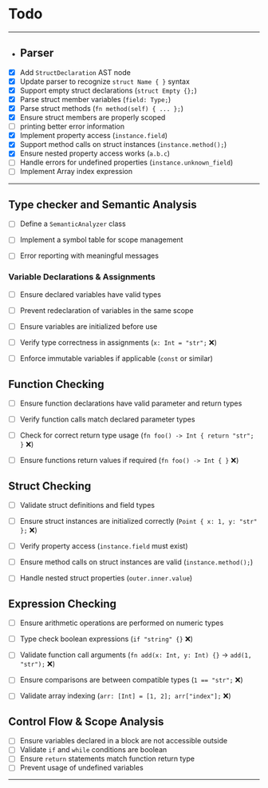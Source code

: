 # Todo

---
- ## Parser

- [x] Add `StructDeclaration` AST node
- [x] Update parser to recognize `struct Name { }` syntax
- [x] Support empty struct declarations (`struct Empty {};`)
- [x] Parse struct member variables (`field: Type;`)
- [x] Parse struct methods (`fn method(self) { ... };`)
- [x] Ensure struct members are properly scoped
- [ ] printing better error information
- [x] Implement property access (`instance.field`)
- [x] Support method calls on struct instances (`instance.method();`)
- [x] Ensure nested property access works (`a.b.c`)
- [ ] Handle errors for undefined properties (`instance.unknown_field`)
- [ ] Implement Array index expression
---

## Type checker and Semantic Analysis

- [ ] Define a `SemanticAnalyzer` class
- [ ] Implement a symbol table for scope management
- [ ] Error reporting with meaningful messages


### Variable Declarations & Assignments
- [ ] Ensure declared variables have valid types
- [ ] Prevent redeclaration of variables in the same scope
- [ ] Ensure variables are initialized before use
- [ ] Verify type correctness in assignments (`x: Int = "str";` ❌)
- [ ] Enforce immutable variables if applicable (`const` or similar)


## Function Checking
- [ ] Ensure function declarations have valid parameter and return types
- [ ] Verify function calls match declared parameter types
- [ ] Check for correct return type usage (`fn foo() -> Int { return "str"; }` ❌)
- [ ] Ensure functions return values if required (`fn foo() -> Int { }` ❌)


## Struct Checking
- [ ] Validate struct definitions and field types
- [ ] Ensure struct instances are initialized correctly (`Point { x: 1, y: "str" };` ❌)
- [ ] Verify property access (`instance.field` must exist)
- [ ] Ensure method calls on struct instances are valid (`instance.method();`)
- [ ] Handle nested struct properties (`outer.inner.value`)


## Expression Checking
- [ ] Ensure arithmetic operations are performed on numeric types
- [ ] Type check boolean expressions (`if "string" {}` ❌)
- [ ] Validate function call arguments (`fn add(x: Int, y: Int) {}` → `add(1, "str");` ❌)
- [ ] Ensure comparisons are between compatible types (`1 == "str";` ❌)
- [ ] Validate array indexing (`arr: [Int] = [1, 2]; arr["index"];` ❌)


##  Control Flow & Scope Analysis
- [ ] Ensure variables declared in a block are not accessible outside
- [ ] Validate `if` and `while` conditions are boolean
- [ ] Ensure `return` statements match function return type
- [ ] Prevent usage of undefined variables

---